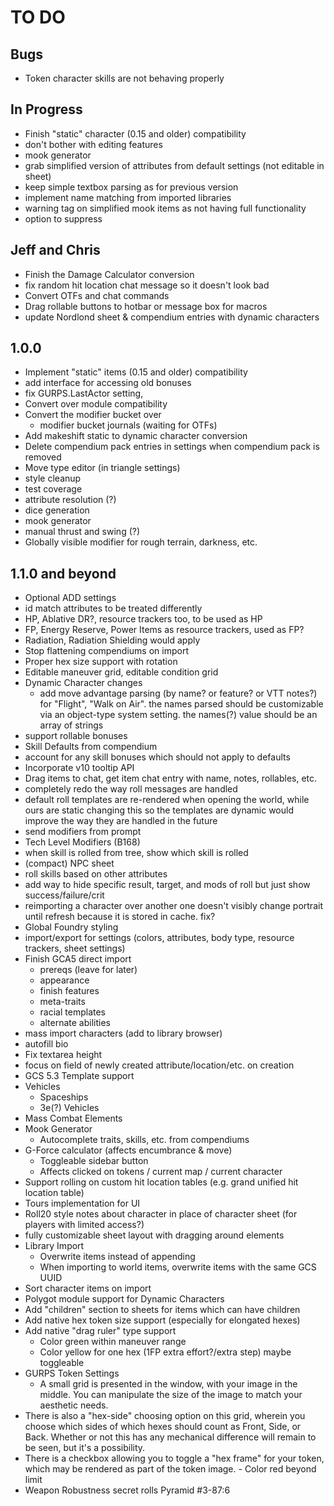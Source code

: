 # TO DO

## Bugs
- Token character skills are not behaving properly

## In Progress

- Finish "static" character (0.15 and older) compatibility
 - don't bother with editing features
- mook generator
 - grab simplified version of attributes from default settings (not editable in sheet)
 - keep simple textbox parsing as for previous version
 - implement name matching from imported libraries
 - warning tag on simplified mook items as not having full functionality
  - option to suppress

## Jeff and Chris

- Finish the Damage Calculator conversion
 - fix random hit location chat message so it doesn't look bad
- Convert OTFs and chat commands
 - Drag rollable buttons to hotbar or message box for macros
- update Nordlond sheet & compendium entries with dynamic characters

## 1.0.0

- Implement "static" items (0.15 and older) compatibility
 - add interface for accessing old bonuses
- fix GURPS.LastActor setting,
- Convert over module compatibility
- Convert the modifier bucket over
  - modifier bucket journals (waiting for OTFs)
- Add makeshift static to dynamic character conversion
- Delete compendium pack entries in settings when compendium pack is removed
- Move type editor (in triangle settings)
- style cleanup
- test coverage
 - attribute resolution (?)
 - dice generation
 - mook generator
-   manual thrust and swing (?)
- Globally visible modifier for rough terrain, darkness, etc.

## 1.1.0 and beyond

- Optional ADD settings
 - id match attributes to be treated differently
  - HP, Ablative DR?, resource trackers too, to be used as HP
  - FP, Energy Reserve, Power Items as resource trackers, used as FP?
  - Radiation, Radiation Shielding would apply
- Stop flattening compendiums on import
- Proper hex size support with rotation
- Editable maneuver grid, editable condition grid
- Dynamic Character changes
  - add move advantage parsing (by name? or feature? or VTT notes?) for "Flight", "Walk on Air".
    the names parsed should be customizable via an object-type system setting. the names(?) value should be an array of strings
- support rollable bonuses
- Skill Defaults from compendium
 - account for any skill bonuses which should not apply to defaults
- Incorporate v10 tooltip API
- Drag items to chat, get item chat entry with name, notes, rollables, etc.
- completely redo the way roll messages are handled
 - default roll templates are re-rendered when opening the world, while ours are static
  changing this so the templates are dynamic would improve the way they are handled in the future
- send modifiers from prompt
- Tech Level Modifiers (B168)
- when skill is rolled from tree, show which skill is rolled
- (compact) NPC sheet
- roll skills based on other attributes
- add way to hide specific result, target, and mods of roll but just show success/failure/crit
- reimporting a character over another one doesn't visibly change portrait until refresh because it is stored in cache. fix?
- Global Foundry styling
- import/export for settings (colors, attributes, body type, resource trackers, sheet settings)
- Finish GCA5 direct import
  - prereqs (leave for later)
  - appearance
  - finish features
  - meta-traits
  - racial templates
  - alternate abilities
- mass import characters (add to library browser)
- autofill bio
- Fix textarea height
- focus on field of newly created attribute/location/etc. on creation
- GCS 5.3 Template support
- Vehicles
  - Spaceships
  - 3e(?) Vehicles
- Mass Combat Elements
- Mook Generator
  - Autocomplete traits, skills, etc. from compendiums
- G-Force calculator (affects encumbrance & move)
  - Toggleable sidebar button
  - Affects clicked on tokens / current map / current character
- Support rolling on custom hit location tables (e.g. grand unified hit location table)
- Tours implementation for UI
- Roll20 style notes about character in place of character sheet (for players with limited access?)
- fully customizable sheet layout with dragging around elements
- Library Import
  - Overwrite items instead of appending
  - When importing to world items, overwrite items with the same GCS UUID
- Sort character items on import
- Polygot module support for Dynamic Characters
- Add "children" section to sheets for items which can have children
- Add native hex token size support (especially for elongated hexes)
- Add native "drag ruler" type support
  - Color green within maneuver range
  - Color yellow for one hex (1FP extra effort?/extra step) maybe toggleable
- GURPS Token Settings
  - A small grid is presented in the window, with your image in the middle. You can manipulate the size of the image to match your aesthetic needs.
 - There is also a "hex-side" choosing option on this grid, wherein you choose which sides of which hexes should count as Front, Side, or Back. Whether or not this has any mechanical difference will remain to be seen, but it's a possibility.
 - There is a checkbox allowing you to toggle a "hex frame" for your token, which may be rendered as part of the token image. - Color red beyond limit
 - Weapon Robustness secret rolls Pyramid #3-87:6
